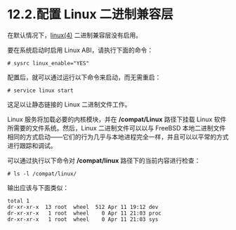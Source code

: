 # 12.2.配置 Linux 二进制兼容层

在默认情况下，[linux(4)](https://man.freebsd.org/cgi/man.cgi?query=linux&sektion=4&format=html) 二进制兼容层没有启用。

要在系统启动时启用 Linux ABI，请执行下面的命令：

```shell
# sysrc linux_enable="YES"
```

配置后，就可以通过运行以下命令来启动，而无需重启：

```shell
# service linux start
```

这足以让静态链接的 Linux 二进制文件工作。

Linux 服务将加载必要的内核模块，并在 **/compat/Linux** 路径下挂载 Linux 软件所需要的文件系统。然后，Linux 二进制文件可以以与 FreeBSD 本地二进制文件相同的方式启动——它们的行为几乎与本地进程完全一样，并且可以以平常的方式进行跟踪和调试。

可以通过执行以下命令对 **/compat/linux** 路径下的当前内容进行检查：

```shell
# ls -l /compat/linux/
```

输出应该与下面类似：

```shell
total 1
dr-xr-xr-x  13 root  wheel  512 Apr 11 19:12 dev
dr-xr-xr-x   1 root  wheel    0 Apr 11 21:03 proc
dr-xr-xr-x   1 root  wheel    0 Apr 11 21:03 sys
```
